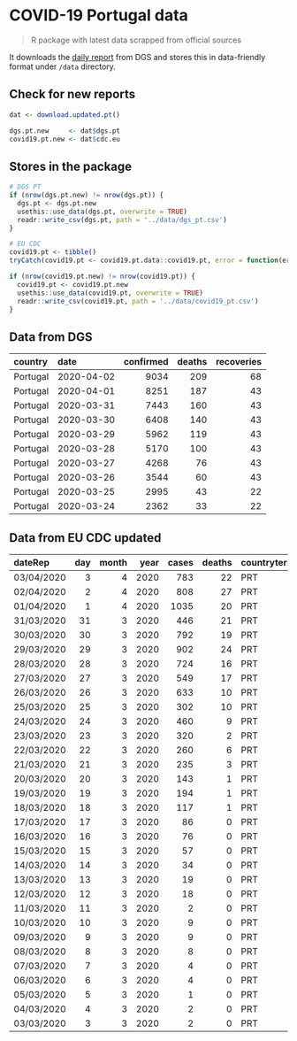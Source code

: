 COVID-19 Portugal data
================

> R package with latest data scrapped from official sources

It downloads the [daily
report](https://covid19.min-saude.pt/relatorio-de-situacao/) from DGS
and stores this in data-friendly format under `/data` directory.

## Check for new reports

``` r
dat <- download.updated.pt()

dgs.pt.new     <- dat$dgs.pt
covid19.pt.new <- dat$cdc.eu
```

## Stores in the package

``` r
# DGS PT
if (nrow(dgs.pt.new) != nrow(dgs.pt)) {
  dgs.pt <- dgs.pt.new
  usethis::use_data(dgs.pt, overwrite = TRUE)
  readr::write_csv(dgs.pt, path = '../data/dgs_pt.csv')
}

# EU CDC
covid19.pt <- tibble()
tryCatch(covid19.pt <- covid19.pt.data::covid19.pt, error = function(err) { })

if (nrow(covid19.pt.new) != nrow(covid19.pt)) {
  covid19.pt <- covid19.pt.new
  usethis::use_data(covid19.pt, overwrite = TRUE)
  readr::write_csv(covid19.pt, path = '../data/covid19_pt.csv')
}
```

## Data from DGS

| country  | date       | confirmed | deaths | recoveries |
| :------- | :--------- | --------: | -----: | ---------: |
| Portugal | 2020-04-02 |      9034 |    209 |         68 |
| Portugal | 2020-04-01 |      8251 |    187 |         43 |
| Portugal | 2020-03-31 |      7443 |    160 |         43 |
| Portugal | 2020-03-30 |      6408 |    140 |         43 |
| Portugal | 2020-03-29 |      5962 |    119 |         43 |
| Portugal | 2020-03-28 |      5170 |    100 |         43 |
| Portugal | 2020-03-27 |      4268 |     76 |         43 |
| Portugal | 2020-03-26 |      3544 |     60 |         43 |
| Portugal | 2020-03-25 |      2995 |     43 |         22 |
| Portugal | 2020-03-24 |      2362 |     33 |         22 |

## Data from EU CDC updated

| dateRep    | day | month | year | cases | deaths | countryterritoryCode | geoId | popData2018 | countriesAndTerritories |
| :--------- | --: | ----: | ---: | ----: | -----: | :------------------- | :---- | ----------: | :---------------------- |
| 03/04/2020 |   3 |     4 | 2020 |   783 |     22 | PRT                  | PT    |    10281762 | NA                      |
| 02/04/2020 |   2 |     4 | 2020 |   808 |     27 | PRT                  | PT    |    10281762 | Portugal                |
| 01/04/2020 |   1 |     4 | 2020 |  1035 |     20 | PRT                  | PT    |    10281762 | Portugal                |
| 31/03/2020 |  31 |     3 | 2020 |   446 |     21 | PRT                  | PT    |    10281762 | Portugal                |
| 30/03/2020 |  30 |     3 | 2020 |   792 |     19 | PRT                  | PT    |    10281762 | Portugal                |
| 29/03/2020 |  29 |     3 | 2020 |   902 |     24 | PRT                  | PT    |    10281762 | Portugal                |
| 28/03/2020 |  28 |     3 | 2020 |   724 |     16 | PRT                  | PT    |    10281762 | Portugal                |
| 27/03/2020 |  27 |     3 | 2020 |   549 |     17 | PRT                  | PT    |    10281762 | Portugal                |
| 26/03/2020 |  26 |     3 | 2020 |   633 |     10 | PRT                  | PT    |    10281762 | Portugal                |
| 25/03/2020 |  25 |     3 | 2020 |   302 |     10 | PRT                  | PT    |    10281762 | Portugal                |
| 24/03/2020 |  24 |     3 | 2020 |   460 |      9 | PRT                  | PT    |    10281762 | Portugal                |
| 23/03/2020 |  23 |     3 | 2020 |   320 |      2 | PRT                  | PT    |    10281762 | Portugal                |
| 22/03/2020 |  22 |     3 | 2020 |   260 |      6 | PRT                  | PT    |    10281762 | Portugal                |
| 21/03/2020 |  21 |     3 | 2020 |   235 |      3 | PRT                  | PT    |    10281762 | Portugal                |
| 20/03/2020 |  20 |     3 | 2020 |   143 |      1 | PRT                  | PT    |    10281762 | Portugal                |
| 19/03/2020 |  19 |     3 | 2020 |   194 |      1 | PRT                  | PT    |    10281762 | Portugal                |
| 18/03/2020 |  18 |     3 | 2020 |   117 |      1 | PRT                  | PT    |    10281762 | Portugal                |
| 17/03/2020 |  17 |     3 | 2020 |    86 |      0 | PRT                  | PT    |    10281762 | Portugal                |
| 16/03/2020 |  16 |     3 | 2020 |    76 |      0 | PRT                  | PT    |    10281762 | Portugal                |
| 15/03/2020 |  15 |     3 | 2020 |    57 |      0 | PRT                  | PT    |    10281762 | Portugal                |
| 14/03/2020 |  14 |     3 | 2020 |    34 |      0 | PRT                  | PT    |    10281762 | Portugal                |
| 13/03/2020 |  13 |     3 | 2020 |    19 |      0 | PRT                  | PT    |    10281762 | Portugal                |
| 12/03/2020 |  12 |     3 | 2020 |    18 |      0 | PRT                  | PT    |    10281762 | Portugal                |
| 11/03/2020 |  11 |     3 | 2020 |     2 |      0 | PRT                  | PT    |    10281762 | Portugal                |
| 10/03/2020 |  10 |     3 | 2020 |     9 |      0 | PRT                  | PT    |    10281762 | Portugal                |
| 09/03/2020 |   9 |     3 | 2020 |     9 |      0 | PRT                  | PT    |    10281762 | Portugal                |
| 08/03/2020 |   8 |     3 | 2020 |     8 |      0 | PRT                  | PT    |    10281762 | Portugal                |
| 07/03/2020 |   7 |     3 | 2020 |     4 |      0 | PRT                  | PT    |    10281762 | Portugal                |
| 06/03/2020 |   6 |     3 | 2020 |     4 |      0 | PRT                  | PT    |    10281762 | Portugal                |
| 05/03/2020 |   5 |     3 | 2020 |     1 |      0 | PRT                  | PT    |    10281762 | Portugal                |
| 04/03/2020 |   4 |     3 | 2020 |     2 |      0 | PRT                  | PT    |    10281762 | Portugal                |
| 03/03/2020 |   3 |     3 | 2020 |     2 |      0 | PRT                  | PT    |    10281762 | Portugal                |
